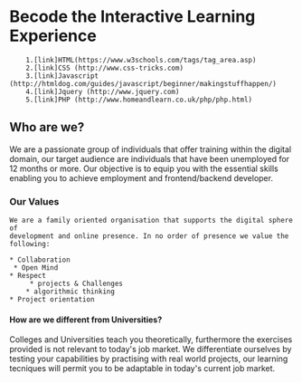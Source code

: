 # Becode the Interactive Learning Experience 

	 	1.[link]HTML(https://www.w3schools.com/tags/tag_area.asp)
	 	2.[link]CSS (http://www.css-tricks.com)
	 	3.[link]Javascript (http://htmldog.com/guides/javascript/beginner/makingstuffhappen/)
	 	4.[link]Jquery (http://www.jquery.com)
	 	5.[link]PHP (http://www.homeandlearn.co.uk/php/php.html)
		
## Who are we?

We are a passionate group of individuals that offer training within the digital domain, our target audience 
are individuals that have been unemployed for 12 months or more. Our objective is to equip you with the essential
skills enabling you to achieve employment and frontend/backend developer.

###  Our Values
	
	We are a family oriented organisation that supports the digital sphere of
	development and online presence. In no order of presence we value the following:
      
	* Collaboration
	 * Open Mind
	* Respect
         * projects & Challenges
        * algorithmic thinking
	* Project orientation
	
#### How are we different from Universities?

Colleges and Universities teach you theoretically, furthermore the exercises provided is not relevant to
today's job market. We differentiate ourselves by testing your capabilities by practising with real world
projects, our learning tecniques will permit you to be adaptable in today's current job market.
	
    
